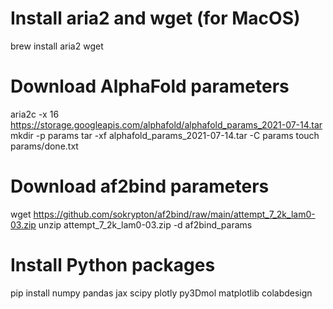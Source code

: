 # Install aria2 and wget (for MacOS)
brew install aria2 wget

# Download AlphaFold parameters
aria2c -x 16 https://storage.googleapis.com/alphafold/alphafold_params_2021-07-14.tar
mkdir -p params
tar -xf alphafold_params_2021-07-14.tar -C params
touch params/done.txt

# Download af2bind parameters
wget https://github.com/sokrypton/af2bind/raw/main/attempt_7_2k_lam0-03.zip
unzip attempt_7_2k_lam0-03.zip -d af2bind_params

# Install Python packages
pip install numpy pandas jax scipy plotly py3Dmol matplotlib colabdesign
